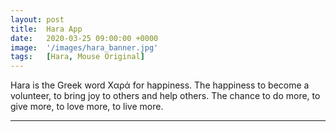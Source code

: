 ```yaml
---
layout: post
title:  Hara App
date:   2020-03-25 09:00:00 +0000
image:  '/images/hara_banner.jpg'
tags:   [Hara, Mouse Original]
---
```

Hara is the Greek word Χαρά for happiness. The happiness to become a volunteer, to bring joy to others and help others. The chance to do more, to give more, to love more, to live more.

***
